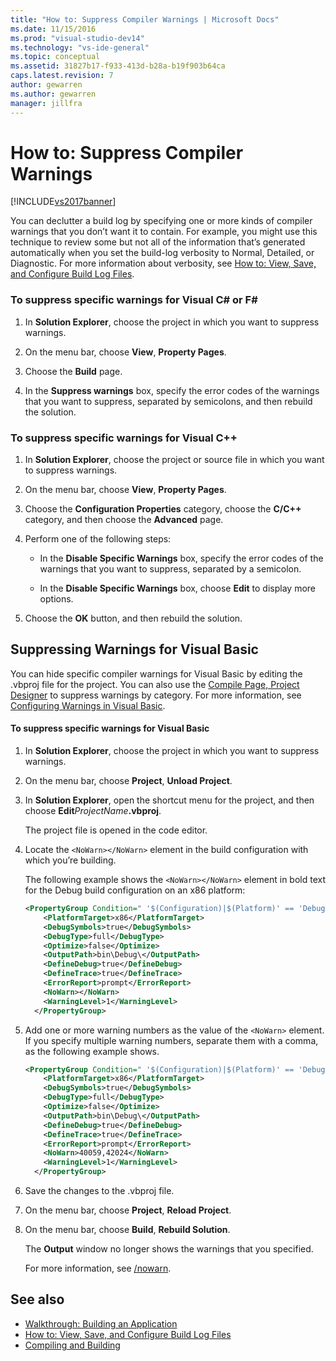 ```yaml
---
title: "How to: Suppress Compiler Warnings | Microsoft Docs"
ms.date: 11/15/2016
ms.prod: "visual-studio-dev14"
ms.technology: "vs-ide-general"
ms.topic: conceptual
ms.assetid: 31827b17-f933-413d-b28a-b19f903b64ca
caps.latest.revision: 7
author: gewarren
ms.author: gewarren
manager: jillfra
---
```

# How to: Suppress Compiler Warnings

[!INCLUDE[vs2017banner](../includes/vs2017banner.md)]

You can declutter a build log by specifying one or more kinds of compiler warnings that you don’t want it to contain. For example, you might use this technique to review some but not all of the information that’s generated automatically when you set the build-log verbosity to Normal, Detailed, or Diagnostic. For more information about verbosity, see [How to: View, Save, and Configure Build Log Files](../ide/how-to-view-save-and-configure-build-log-files.md).

### To suppress specific warnings for Visual C# or F\#

1. In **Solution Explorer**, choose the project in which you want to suppress warnings.

2. On the menu bar, choose **View**, **Property Pages**.

3. Choose the **Build** page.

4. In the **Suppress warnings** box, specify the error codes of the warnings that you want to suppress, separated by semicolons, and then rebuild the solution.

### To suppress specific warnings for Visual C++

1. In **Solution Explorer**, choose the project or source file in which you want to suppress warnings.

2. On the menu bar, choose **View**, **Property Pages**.

3. Choose the **Configuration Properties** category, choose the **C/C++** category, and then choose the **Advanced** page.

4. Perform one of the following steps:

    - In the **Disable Specific Warnings** box, specify the error codes of the warnings that you want to suppress, separated by a semicolon.

    - In the **Disable Specific Warnings** box, choose **Edit** to display more options.

5. Choose the **OK** button, and then rebuild the solution.

## Suppressing Warnings for Visual Basic

You can hide specific compiler warnings for Visual Basic by editing the .vbproj file for the project. You can also use the [Compile Page, Project Designer](../ide/reference/compile-page-project-designer-visual-basic.md) to suppress warnings by category. For more information, see [Configuring Warnings in Visual Basic](../ide/configuring-warnings-in-visual-basic.md).

#### To suppress specific warnings for Visual Basic

1. In **Solution Explorer**, choose the project in which you want to suppress warnings.

2. On the menu bar, choose **Project**, **Unload Project**.

3. In **Solution Explorer**, open the shortcut menu for the project, and then choose **Edit**_ProjectName_**.vbproj**.

    The project file is opened in the code editor.

4. Locate the `<NoWarn></NoWarn>` element in the build configuration with which you’re building.

    The following example shows the `<NoWarn></NoWarn>` element in bold text for the Debug build configuration on an x86 platform:

   ```xml
   <PropertyGroup Condition=" '$(Configuration)|$(Platform)' == 'Debug|x86' ">
       <PlatformTarget>x86</PlatformTarget>
       <DebugSymbols>true</DebugSymbols>
       <DebugType>full</DebugType>
       <Optimize>false</Optimize>
       <OutputPath>bin\Debug\</OutputPath>
       <DefineDebug>true</DefineDebug>
       <DefineTrace>true</DefineTrace>
       <ErrorReport>prompt</ErrorReport>
       <NoWarn></NoWarn>
       <WarningLevel>1</WarningLevel>
     </PropertyGroup>
   ```

5. Add one or more warning numbers as the value of the `<NoWarn>` element. If you specify multiple warning numbers, separate them with a comma, as the following example shows.

   ```xml
   <PropertyGroup Condition=" '$(Configuration)|$(Platform)' == 'Debug|x86' ">
       <PlatformTarget>x86</PlatformTarget>
       <DebugSymbols>true</DebugSymbols>
       <DebugType>full</DebugType>
       <Optimize>false</Optimize>
       <OutputPath>bin\Debug\</OutputPath>
       <DefineDebug>true</DefineDebug>
       <DefineTrace>true</DefineTrace>
       <ErrorReport>prompt</ErrorReport>
       <NoWarn>40059,42024</NoWarn>
       <WarningLevel>1</WarningLevel>
     </PropertyGroup>
   ```

6. Save the changes to the .vbproj file.

7. On the menu bar, choose **Project**, **Reload Project**.

8. On the menu bar, choose **Build**, **Rebuild Solution**.

    The **Output** window no longer shows the warnings that you specified.

   For more information, see [/nowarn](https://msdn.microsoft.com/library/7ebf2106-0652-4fdc-bf60-70fc86465d83).

## See also

- [Walkthrough: Building an Application](../ide/walkthrough-building-an-application.md)
- [How to: View, Save, and Configure Build Log Files](../ide/how-to-view-save-and-configure-build-log-files.md)
- [Compiling and Building](../ide/compiling-and-building-in-visual-studio.md)
